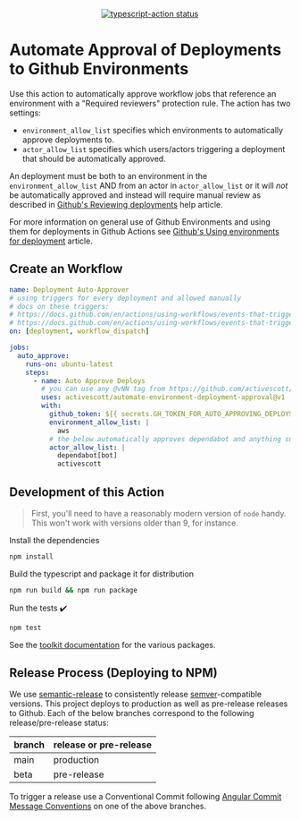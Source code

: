 <p align="center">
  <a href="https://github.com/activescott/automate-environment-deployment-approval/actions"><img alt="typescript-action status" src="https://github.com/activescott/automate-environment-deployment-approval/workflows/build-test/badge.svg"></a>
</p>

# Automate Approval of Deployments to Github Environments

Use this action to automatically approve workflow jobs that reference an environment with a "Required reviewers" protection rule. The action has two settings:

- `environment_allow_list` specifies which environments to automatically approve deployments to.
- `actor_allow_list` specifies which users/actors triggering a deployment that should be automatically approved.

An deployment must be both to an environment in the `environment_allow_list` AND from an actor in `actor_allow_list` or it will _not_ be automatically approved and instead will require manual review as described in [Github's Reviewing deployments](https://docs.github.com/en/actions/managing-workflow-runs/reviewing-deployments) help article.

For more information on general use of Github Environments and using them for deployments in Github Actions see [Github's Using environments for deployment](https://docs.github.com/en/actions/deployment/targeting-different-environments/using-environments-for-deployment) article.

## Create an Workflow

```yaml
name: Deployment Auto-Approver
# using triggers for every deployment and allowed manually
# docs on these triggers:
# https://docs.github.com/en/actions/using-workflows/events-that-trigger-workflows#deployment
# https://docs.github.com/en/actions/using-workflows/events-that-trigger-workflows#workflow_dispatch
on: [deployment, workflow_dispatch]

jobs:
  auto_approve:
    runs-on: ubuntu-latest
    steps:
      - name: Auto Approve Deploys
        # you can use any @vNN tag from https://github.com/activescott/automate-environment-deployment-approval/releases for release notes
        uses: activescott/automate-environment-deployment-approval@v1
        with:
          github_token: ${{ secrets.GH_TOKEN_FOR_AUTO_APPROVING_DEPLOYS }}
          environment_allow_list: |
            aws
          # the below automatically approves dependabot and anything submitted by the Github user with login "activescott"
          actor_allow_list: |
            dependabot[bot]
            activescott
```

## Development of this Action

> First, you'll need to have a reasonably modern version of `node` handy. This won't work with versions older than 9, for instance.

Install the dependencies

```sh
npm install
```

Build the typescript and package it for distribution

```sh
npm run build && npm run package
```

Run the tests :heavy_check_mark:

```sh
npm test
```

See the [toolkit documentation](https://github.com/actions/toolkit/blob/master/README.md#packages) for the various packages.

## Release Process (Deploying to NPM)

We use [semantic-release](https://github.com/semantic-release/semantic-release) to consistently release [semver](https://semver.org/)-compatible versions. This project deploys to production as well as pre-release releases to Github. Each of the below branches correspond to the following release/pre-release status:

| branch | release or pre-release |
| ------ | ---------------------- |
| main   | production             |
| beta   | pre-release            |

To trigger a release use a Conventional Commit following [Angular Commit Message Conventions](https://github.com/angular/angular.js/blob/master/DEVELOPERS.md#-git-commit-guidelines) on one of the above branches.
